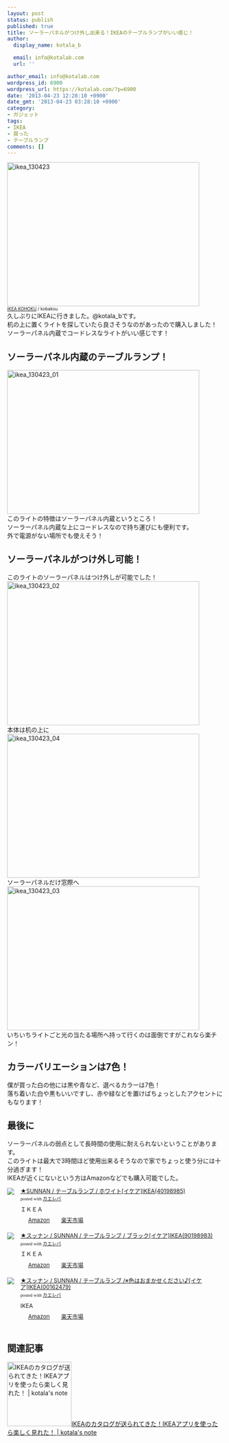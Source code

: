 ```yaml
---
layout: post
status: publish
published: true
title: ソーラーパネルがつけ外し出来る！IKEAのテーブルランプがいい感じ！
author:
  display_name: kotala_b

  email: info@kotalab.com
  url: ''

author_email: info@kotalab.com
wordpress_id: 6900
wordpress_url: https://kotalab.com/?p=6900
date: '2013-04-23 12:28:10 +0900'
date_gmt: '2013-04-23 03:28:10 +0900'
category:
- ガジェット
tags:
- IKEA
- 買った
- テーブルランプ
comments: []
---
```

<p><img src="https://kotalab.com/wp-content/uploads/ikea_130423-448x336.jpg" alt="ikea_130423" width="448" height="336" class="alignnone size-large wp-image-6901" /><br />
<span style="font-size:10px;"><a href="https://www.flickr.com/photos/kobakou/2083159709/" target="_blank">IKEA KOHOKU</a> / kobakou</span><br />
久しぶりにIKEAに行きました。@kotala_bです。<br />
机の上に置くライトを探していたら良さそうなのがあったので購入しました！<br />
ソーラーパネル内蔵でコードレスなライトがいい感じです！<br />
</p>
<!--more-->
<h2>ソーラーパネル内蔵のテーブルランプ！</h2>
<p><img src="https://kotalab.com/wp-content/uploads/ikea_130423_01-448x336.jpg" alt="ikea_130423_01" width="448" height="336" class="alignnone size-large wp-image-6906" /><br />
このライトの特徴はソーラーパネル内蔵というところ！<br />
ソーラーパネル内蔵な上にコードレスなので持ち運びにも便利です。<br />
外で電源がない場所でも使えそう！</p>
<h2>ソーラーパネルがつけ外し可能！</h2>
<p>このライトのソーラーパネルはつけ外しが可能でした！<br />
<img src="https://kotalab.com/wp-content/uploads/ikea_130423_02-448x336.jpg" alt="ikea_130423_02" width="448" height="336" class="alignnone size-large wp-image-6905" /><br />
本体は机の上に<br />
<img src="https://kotalab.com/wp-content/uploads/ikea_130423_04-448x336.jpg" alt="ikea_130423_04" width="448" height="336" class="alignnone size-large wp-image-6903" /><br />
ソーラーパネルだけ窓際へ<br />
<img src="https://kotalab.com/wp-content/uploads/ikea_130423_03-448x336.jpg" alt="ikea_130423_03" width="448" height="336" class="alignnone size-large wp-image-6904" /><br />
いちいちライトごと光の当たる場所へ持って行くのは面倒ですがこれなら楽チン！</p>
<h2>カラーバリエーションは7色！</h2>
<p>僕が買った白の他には黒や青など、選べるカラーは7色！<br />
落ち着いた白や黒もいいですし、赤や緑などを置けばちょっとしたアクセントにもなります！</p>
<h2>最後に</h2>
<p>ソーラーパネルの弱点として長時間の使用に耐えられないということがあります。<br />
このライトは最大で3時間ほど使用出来るそうなので家でちょっと使う分には十分過ぎます！<br />
IKEAが近くにないという方はAmazonなどでも購入可能でした。</p>
<div class="kaerebalink-box" style="text-align:left;padding-bottom:20px;font-size:small;/zoom: 1;overflow: hidden;">
<div class="kaerebalink-image" style="float:left;margin:0 15px 10px 0;"><a href="https://www.amazon.co.jp/exec/obidos/ASIN/B005PK7K30/same-22/ref=nosim/" rel="nofollow" target="_blank"><img src="https://images-fe.ssl-images-amazon.com/images/I/31AXajKzYmL._SL160_.jpg" style="border: none;" /></a></div>
<div class="kaerebalink-info" style="line-height:120%;/zoom: 1;overflow: hidden;">
<div class="kaerebalink-name" style="margin-bottom:10px;line-height:120%"><a href="https://www.amazon.co.jp/exec/obidos/ASIN/B005PK7K30/same-22/ref=nosim/" rel="nofollow" target="_blank">★SUNNAN / テーブルランプ / ホワイト[イケア]IKEA(40198985)</a>
<div class="kaerebalink-powered-date" style="font-size:8pt;margin-top:5px;font-family:verdana;line-height:120%">posted with <a href="https://kaereba.com" target="_blank">カエレバ</a></div>
</div>
<div class="kaerebalink-detail" style="margin-bottom:5px;"> ＩＫＥＡ     </div>
<div class="kaerebalink-link1" style="margin-top:10px;">
<div class="shoplinkamazon" style="display:inline;margin-right:5px;background: url('https://img.yomereba.com/tam_k_01.gif') 0 0 no-repeat;padding: 2px 0 2px 18px;white-space: nowrap;"><a href="https://www.amazon.co.jp/gp/search?keywords=SUNNAN%20%83C%83P%83A&__mk_ja_JP=%83J%83%5E%83J%83i&tag=same-22" rel="nofollow" target="_blank" title="アマゾン" >Amazon</a></div>
<div class="shoplinkrakuten" style="display:inline;margin-right:5px;background: url('https://img.yomereba.com/tam_k_01.gif') 0 -50px no-repeat;padding: 2px 0 2px 18px;white-space: nowrap;"><a href="https://hb.afl.rakuten.co.jp/hgc/0fa7afc8.bbfc196a.0fa7afc9.d56c38f1/?pc=http%3A%2F%2Fsearch.rakuten.co.jp%2Fsearch%2Fmall%2FSUNNAN%2520%25E3%2582%25A4%25E3%2582%25B1%25E3%2582%25A2%2F-%2Ff.1-p.1-s.1-sf.0-st.A-v.2%3Fx%3D0%26scid%3Daf_ich_link_urltxt%26m%3Dhttp%3A%2F%2Fm.rakuten.co.jp%2F" rel="nofollow" target="_blank" title="楽天市場" >楽天市場</a></div>
</div>
</div>
<div class="booklink-footer" style="clear: left"></div>
</div>
<div class="kaerebalink-box" style="text-align:left;padding-bottom:20px;font-size:small;/zoom: 1;overflow: hidden;">
<div class="kaerebalink-image" style="float:left;margin:0 15px 10px 0;"><a href="https://www.amazon.co.jp/exec/obidos/ASIN/B005UKZJ5Q/same-22/ref=nosim/" rel="nofollow" target="_blank"><img src="https://images-fe.ssl-images-amazon.com/images/I/31C4gZZRtLL._SL160_.jpg" style="border: none;" /></a></div>
<div class="kaerebalink-info" style="line-height:120%;/zoom: 1;overflow: hidden;">
<div class="kaerebalink-name" style="margin-bottom:10px;line-height:120%"><a href="https://www.amazon.co.jp/exec/obidos/ASIN/B005UKZJ5Q/same-22/ref=nosim/" rel="nofollow" target="_blank">★スッナン / SUNNAN / テーブルランプ / ブラック[イケア]IKEA(90198983)</a>
<div class="kaerebalink-powered-date" style="font-size:8pt;margin-top:5px;font-family:verdana;line-height:120%">posted with <a href="https://kaereba.com" target="_blank">カエレバ</a></div>
</div>
<div class="kaerebalink-detail" style="margin-bottom:5px;"> ＩＫＥＡ     </div>
<div class="kaerebalink-link1" style="margin-top:10px;">
<div class="shoplinkamazon" style="display:inline;margin-right:5px;background: url('https://img.yomereba.com/tam_k_01.gif') 0 0 no-repeat;padding: 2px 0 2px 18px;white-space: nowrap;"><a href="https://www.amazon.co.jp/gp/search?keywords=%83X%83b%83i%83%93&__mk_ja_JP=%83J%83%5E%83J%83i&tag=same-22" rel="nofollow" target="_blank" title="アマゾン" >Amazon</a></div>
<div class="shoplinkrakuten" style="display:inline;margin-right:5px;background: url('https://img.yomereba.com/tam_k_01.gif') 0 -50px no-repeat;padding: 2px 0 2px 18px;white-space: nowrap;"><a href="https://hb.afl.rakuten.co.jp/hgc/0fa7afc8.bbfc196a.0fa7afc9.d56c38f1/?pc=http%3A%2F%2Fsearch.rakuten.co.jp%2Fsearch%2Fmall%2F%25E3%2582%25B9%25E3%2583%2583%25E3%2583%258A%25E3%2583%25B3%2F-%2Ff.1-p.1-s.1-sf.0-st.A-v.2%3Fx%3D0%26scid%3Daf_ich_link_urltxt%26m%3Dhttp%3A%2F%2Fm.rakuten.co.jp%2F" rel="nofollow" target="_blank" title="楽天市場" >楽天市場</a></div>
</div>
</div>
<div class="booklink-footer" style="clear: left"></div>
</div>
<div class="kaerebalink-box" style="text-align:left;padding-bottom:20px;font-size:small;/zoom: 1;overflow: hidden;">
<div class="kaerebalink-image" style="float:left;margin:0 15px 10px 0;"><a href="https://www.amazon.co.jp/exec/obidos/ASIN/B005LFS1N2/same-22/ref=nosim/" rel="nofollow" target="_blank"><img src="https://images-fe.ssl-images-amazon.com/images/I/31X%2BJyq5OIL._SL160_.jpg" style="border: none;" /></a></div>
<div class="kaerebalink-info" style="line-height:120%;/zoom: 1;overflow: hidden;">
<div class="kaerebalink-name" style="margin-bottom:10px;line-height:120%"><a href="https://www.amazon.co.jp/exec/obidos/ASIN/B005LFS1N2/same-22/ref=nosim/" rel="nofollow" target="_blank">★スッナン / SUNNAN / テーブルランプ /※色はおまかせください♪[イケア]IKEA(00162479)</a>
<div class="kaerebalink-powered-date" style="font-size:8pt;margin-top:5px;font-family:verdana;line-height:120%">posted with <a href="https://kaereba.com" target="_blank">カエレバ</a></div>
</div>
<div class="kaerebalink-detail" style="margin-bottom:5px;"> IKEA     </div>
<div class="kaerebalink-link1" style="margin-top:10px;">
<div class="shoplinkamazon" style="display:inline;margin-right:5px;background: url('https://img.yomereba.com/tam_k_01.gif') 0 0 no-repeat;padding: 2px 0 2px 18px;white-space: nowrap;"><a href="https://www.amazon.co.jp/gp/search?keywords=%83X%83b%83i%83%93&__mk_ja_JP=%83J%83%5E%83J%83i&tag=same-22" rel="nofollow" target="_blank" title="アマゾン" >Amazon</a></div>
<div class="shoplinkrakuten" style="display:inline;margin-right:5px;background: url('https://img.yomereba.com/tam_k_01.gif') 0 -50px no-repeat;padding: 2px 0 2px 18px;white-space: nowrap;"><a href="https://hb.afl.rakuten.co.jp/hgc/0fa7afc8.bbfc196a.0fa7afc9.d56c38f1/?pc=http%3A%2F%2Fsearch.rakuten.co.jp%2Fsearch%2Fmall%2F%25E3%2582%25B9%25E3%2583%2583%25E3%2583%258A%25E3%2583%25B3%2F-%2Ff.1-p.1-s.1-sf.0-st.A-v.2%3Fx%3D0%26scid%3Daf_ich_link_urltxt%26m%3Dhttp%3A%2F%2Fm.rakuten.co.jp%2F" rel="nofollow" target="_blank" title="楽天市場" >楽天市場</a></div>
</div>
</div>
<div class="booklink-footer" style="clear: left"></div>
</div>
<h2 class="rele">関連記事</h2>
<p><a href="https://kotalab.com/app-ikea" target="_blank"><img  class="alignleft" src="https://kotalab.com/wp-content/uploads/ikea_120801.jpg" alt="IKEAのカタログが送られてきた！IKEAアプリを使ったら楽しく見れた！ | kotala's note" width="150" /></a><a href="https://kotalab.com/app-ikea" target="_blank">IKEAのカタログが送られてきた！IKEAアプリを使ったら楽しく見れた！ | kotala's note</a><br style="clear:both;" /></p>
